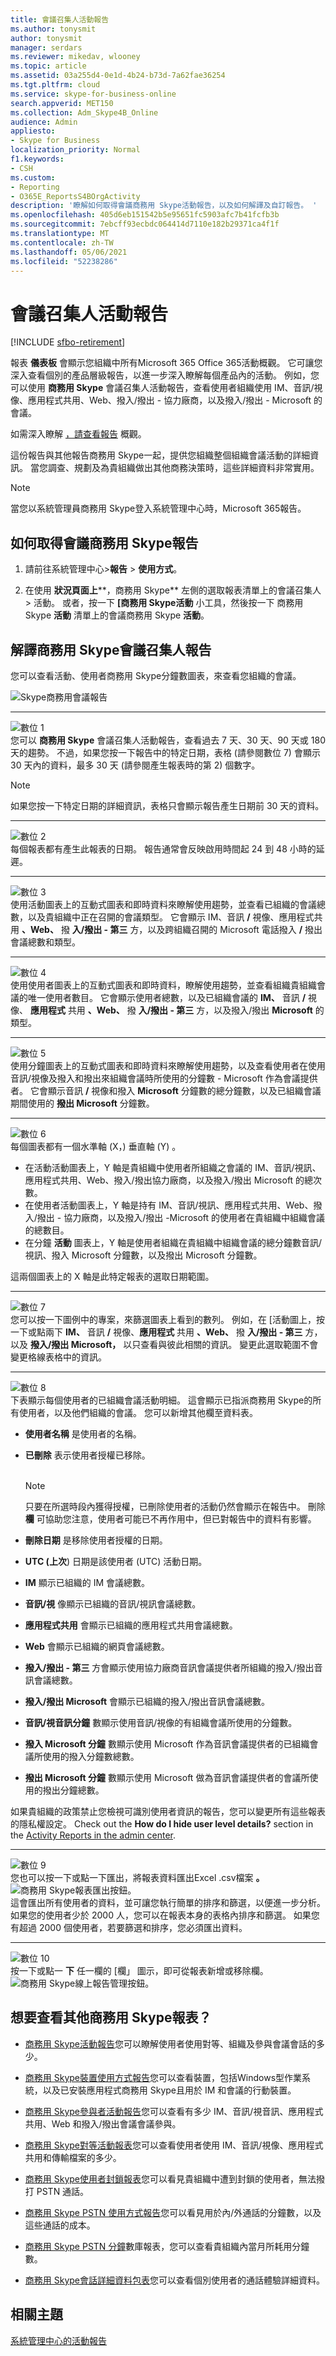 ```yaml
---
title: 會議召集人活動報告
ms.author: tonysmit
author: tonysmit
manager: serdars
ms.reviewer: mikedav, wlooney
ms.topic: article
ms.assetid: 03a255d4-0e1d-4b24-b73d-7a62fae36254
ms.tgt.pltfrm: cloud
ms.service: skype-for-business-online
search.appverid: MET150
ms.collection: Adm_Skype4B_Online
audience: Admin
appliesto:
- Skype for Business
localization_priority: Normal
f1.keywords:
- CSH
ms.custom:
- Reporting
- O365E_ReportsS4BOrgActivity
description: '瞭解如何取得會議商務用 Skype活動報告，以及如何解譯及自訂報告。 '
ms.openlocfilehash: 405d6eb151542b5e95651fc5903afc7b41fcfb3b
ms.sourcegitcommit: 7ebcff93ecbdc064414d7110e182b29371ca4f1f
ms.translationtype: MT
ms.contentlocale: zh-TW
ms.lasthandoff: 05/06/2021
ms.locfileid: "52238286"
---
```

# <a name="conference-organizer-activity-report"></a>會議召集人活動報告

[!INCLUDE [sfbo-retirement](../../Hub/includes/sfbo-retirement.md)]

報表 **儀表板** 會顯示您組織中所有Microsoft 365 Office 365活動概觀。 它可讓您深入查看個別的產品層級報告，以進一步深入瞭解每個產品內的活動。 例如，您可以使用 **商務用 Skype** 會議召集人活動報告，查看使用者組織使用 IM、音訊/視像、應用程式共用、Web、撥入/撥出 - 協力廠商，以及撥入/撥出 - Microsoft 的會議。 

如需深入瞭解 [，請查看報告](https://support.office.com/article/0d6dfb17-8582-4172-a9a9-aed798150263) 概觀。
  
這份報告與其他報告商務用 Skype一起，提供您組織整個組織會議活動的詳細資訊。 當您調查、規劃及為貴組織做出其他商務決策時，這些詳細資料非常實用。 
  
> [!NOTE]
> 當您以系統管理員商務用 Skype登入系統管理中心時，Microsoft 365報告。 
  
## <a name="how-to-get-to-the-skype-for-business-conference-organizer-report"></a>如何取得會議商務用 Skype報告

1. 請前往系統管理中心>**報告**  >  **使用方式**。
    
2. 在使用 **狀況頁面上****，商務用 Skype** 左側的選取報表清單上的會議召集人  > 活動。 或者，按一下 **[商務用 Skype活動** 小工具，然後按一下 商務用 Skype **活動** 清單上的會議商務用 Skype **活動**。
  
## <a name="interpret-the-skype-for-business-conferences-organizer-report"></a>解譯商務用 Skype會議召集人報告

您可以查看活動、使用者商務用 Skype分鐘數圖表，來查看您組織的會議。   
  
![Skype商務用會議報告](../images/0ab0e5e8-cf18-4f8f-a31a-94048e375a0f.PNG)
  
***
![數位 1](../images/sfbcallout1.png)<br/>您可以 **商務用 Skype** 會議召集人活動報告，查看過去 7 天、30 天、90 天或 180 天的趨勢。 不過，如果您按一下報告中的特定日期，表格 (請參閱數位 7) 會顯示 30 天內的資料，最多 30 天 (請參閱產生報表時的第 2) 個數字。

> [!NOTE]
> 如果您按一下特定日期的詳細資訊，表格只會顯示報告產生日期前 30 天的資料。

***
![數位 2](../images/sfbcallout2.png)<br/>每個報表都有產生此報表的日期。 報告通常會反映啟用時間起 24 到 48 小時的延遲。 
***
![數位 3](../images/sfbcallout3.png)<br/>使用活動圖表上的互動式圖表和即時資料來瞭解使用趨勢，並查看已組織的會議總數，以及貴組織中正在召開的會議類型。 它會顯示 IM、音訊 **/** 視像、應用程式共用 **、Web、** 撥 **入/撥出 - 第三** 方，以及跨組織召開的 Microsoft 電話撥入 **/** 撥出會議總數和類型。 
***
![數位 4](../images/sfbcallout4.png)<br/>使用使用者圖表上的互動式圖表和即時資料，瞭解使用趨勢，並查看組織貴組織會議的唯一使用者數目。 它會顯示使用者總數，以及已組織會議的 **IM、** 音訊 **/** 視像、 **應用程式** 共用 **、Web、** 撥 **入/撥出 - 第三** 方，以及撥入/撥出 **Microsoft** 的類型。 
***
![數位 5](../images/sfbcallout5.png)<br/>使用分鐘圖表上的互動式圖表和即時資料來瞭解使用趨勢，以及查看使用者在使用音訊/視像及撥入和撥出來組織會議時所使用的分鐘數 - Microsoft 作為會議提供者。 它會顯示音訊 **/** 視像和撥入 **Microsoft** 分鐘數的總分鐘數，以及已組織會議期間使用的 **撥出 Microsoft** 分鐘數。
***
![數位 6](../images/sfbcallout6.png)<br/>
每個圖表都有一個水準軸 (X，) 垂直軸 (Y) 。
*    在活動活動圖表上，Y 軸是貴組織中使用者所組織之會議的 IM、音訊/視訊、應用程式共用、Web、撥入/撥出協力廠商，以及撥入/撥出 Microsoft 的總次數。 
*    在使用者活動圖表上，Y 軸是持有 IM、音訊/視訊、應用程式共用、Web、撥入/撥出 - 協力廠商，以及撥入/撥出 -Microsoft 的使用者在貴組織中組織會議的總數目。
*    在分鐘 **活動** 圖表上，Y 軸是使用者組織在貴組織中組織會議的總分鐘數音訊/視訊、撥入 Microsoft 分鐘數，以及撥出 Microsoft 分鐘數。  

這兩個圖表上的 X 軸是此特定報表的選取日期範圍。 
***
![數位 7](../images/sfbcallout7.png)<br/>
您可以按一下圖例中的專案，來篩選圖表上看到的數列。 例如，在 [活動圖上，按一下或點兩下 **IM、** 音訊 **/** 視像、**應用程式** 共用 **、Web、** 撥 **入/撥出 - 第三** 方，以及 **撥入/撥出 Microsoft，** 以只查看與彼此相關的資訊。 變更此選取範圍不會變更格線表格中的資訊。
***
![數位 8](../images/sfbcallout8.png)<br/>下表顯示每個使用者的已組織會議活動明細。 這會顯示已指派商務用 Skype的所有使用者，以及他們組織的會議。 您可以新增其他欄至資料表。 
* **使用者名稱** 是使用者的名稱。 
* **已刪除** 表示使用者授權已移除。<br/><br/>
  > [!NOTE]
  > 只要在所選時段內獲得授權，已刪除使用者的活動仍然會顯示在報告中。 刪除 **欄** 可協助您注意，使用者可能已不再作用中，但已對報告中的資料有影響。
     
* **刪除日期** 是移除使用者授權的日期。 
* **UTC (上次**) 日期是該使用者 (UTC) 活動日期。 
* **IM** 顯示已組織的 IM 會議總數。 
* **音訊/視** 像顯示已組織的音訊/視訊會議總數。
* **應用程式共用** 會顯示已組織的應用程式共用會議總數。 
* **Web** 會顯示已組織的網頁會議總數。 
* **撥入/撥出 - 第三** 方會顯示使用協力廠商音訊會議提供者所組織的撥入/撥出音訊會議總數。 
* **撥入/撥出 Microsoft** 會顯示已組織的撥入/撥出音訊會議總數。 
* **音訊/視音訊分鐘** 數顯示使用音訊/視像的有組織會議所使用的分鐘數。 
* **撥入 Microsoft 分鐘** 數顯示使用 Microsoft 作為音訊會議提供者的已組織會議所使用的撥入分鐘數總數。 
* **撥出 Microsoft 分鐘** 數顯示使用 Microsoft 做為音訊會議提供者的會議所使用的撥出分鐘總數。 

如果貴組織的政策禁止您檢視可識別使用者資訊的報告，您可以變更所有這些報表的隱私權設定。 Check out the **How do I hide user level details?** section in the [Activity Reports in the admin center](https://support.office.com/article/0d6dfb17-8582-4172-a9a9-aed798150263).
***
![數位 9](../images/sfbcallout9.png)<br/>您也可以按一下或點一下匯出，將報表資料匯出Excel .csv檔案 **。**           <br/> ![商務用 Skype報表匯出按鈕。](../images/de7e2ab7-d70c-422f-a0ec-178b10f7dd51.png)<br/>這會匯出所有使用者的資料，並可讓您執行簡單的排序和篩選，以便進一步分析。 如果您的使用者少於 2000 人，您可以在報表本身的表格內排序和篩選。 如果您有超過 2000 個使用者，若要篩選和排序，您必須匯出資料。
***
![數位 10](../images/sfbcallout10.png)<br/>按一下或點一 **下** 任一欄的 [欄」 圖示，即可從報表新增或移除欄。           <br/> ![商務用 Skype線上報告管理按鈕。](../images/4c8f5387-cebb-4d6c-b7d3-05c954a2c234.png)
   
## <a name="want-to-see-other-skype-for-business-reports"></a>想要查看其他商務用 Skype報表？

- [商務用 Skype活動報告](activity-report.md)您可以瞭解使用者使用對等、組織及參與會議會話的多少。
    
- [商務用 Skype裝置使用方式報告](device-usage-report.md)您可以查看裝置，包括Windows型作業系統，以及已安裝應用程式商務用 Skype且用於 IM 和會議的行動裝置。
    
- [商務用 Skype參與者活動報告](conference-participant-activity-report.md)您可以查看有多少 IM、音訊/視音訊、應用程式共用、Web 和撥入/撥出會議會議參與。
    
- [商務用 Skype對等活動報表](peer-to-peer-activity-report.md)您可以查看使用者使用 IM、音訊/視像、應用程式共用和傳輸檔案的多少。
    
- [商務用 Skype使用者封鎖報表](users-blocked-report.md)您可以看見貴組織中遭到封鎖的使用者，無法撥打 PSTN 通話。
    
- [商務用 Skype PSTN 使用方式報告](pstn-usage-report.md)您可以看見用於內/外通話的分鐘數，以及這些通話的成本。
    
- [商務用 Skype PSTN 分鐘](pstn-minute-pools-report.md)數庫報表，您可以查看貴組織內當月所耗用分鐘數。

- [商務用 Skype會話詳細資料包表](session-details-report.md)您可以查看個別使用者的通話體驗詳細資料。

## <a name="related-topics"></a>相關主題
[系統管理中心的活動報告](https://support.office.com/article/0d6dfb17-8582-4172-a9a9-aed798150263)

  
 
